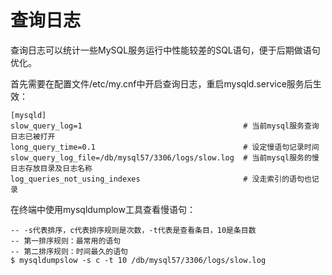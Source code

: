 # 查询日志

查询日志可以统计一些MySQL服务运行中性能较差的SQL语句，便于后期做语句优化。

首先需要在配置文件/etc/my.cnf中开启查询日志，重启mysqld.service服务后生效：

```
[mysqld]
slow_query_log=1                                    # 当前mysql服务查询日志已被打开
long_query_time=0.1                                 # 设定慢语句记录时间
slow_query_log_file=/db/mysql57/3306/logs/slow.log  # 当前mysql服务的慢日志存放目录及日志名称
log_queries_not_using_indexes                       # 没走索引的语句也记录
```

在终端中使用mysqldumplow工具查看慢语句：

```
-- -s代表排序，c代表排序规则是次数，-t代表是查看条目，10是条目数
-- 第一排序规则：最常用的语句
-- 第二排序规则：时间最久的语句
$ mysqldumpslow -s c -t 10 /db/mysql57/3306/logs/slow.log 
```


